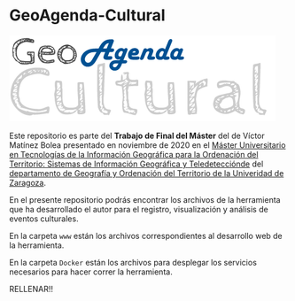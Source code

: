 # GeoAgenda-Cultural

![](https://raw.githubusercontent.com/vmbolea/GeoAgenda-Cultural/main/images/logo_geoagendacultural.png)

Este repositorio es parte del **Trabajo de Final del Máster** del de Víctor Matínez Bolea presentado en noviembre de 2020 en el [Máster Universitario en Tecnologías de la Información Geográfica para la Ordenación del Territorio: Sistemas de Información Geográfica y Teledetecciónde](https://estudios.unizar.es/estudio/ver?id=608) del [departamento de Geografía y Ordenación del Territorio de la Univeridad de Zaragoza](https://geografía.unizar.es).

En el presente repositorio podrás encontrar los archivos de la herramienta que ha desarrollado el autor para el registro, visualización y análisis de eventos culturales.

En la carpeta `www` están los archivos correspondientes al desarrollo web de la herramienta.

En la carpeta `Docker` están los archivos para desplegar los servicios necesarios para hacer correr la herramienta.

RELLENAR!!
